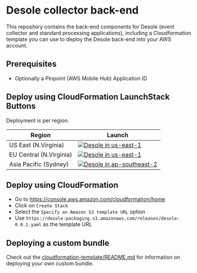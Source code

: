 # Desole collector back-end

This repository contains the back-end components for Desole (event collector and standard processing applications), including a Cloudformation template you can use to deploy the Desole back-end into your AWS account.

## Prerequisites

* Optionally a Pinpoint (AWS Mobile Hub) Application ID

## Deploy using CloudFormation LaunchStack Buttons

Deployment is per region.

  Region | Launch
  -------|-------
  US East (N.Virginia) | [![Desole in us-east-1](http://docs.aws.amazon.com/AWSCloudFormation/latest/UserGuide/images/cloudformation-launch-stack-button.png)](https://console.aws.amazon.com/cloudformation/home?region=us-east-1#/stacks/create/review?stackName=desole&templateURL=https://desole-packaging.s3.amazonaws.com/releases/desole-0.0.1.yaml)
  EU Central (N.Virginia) | [![Desole in us-east-1](http://docs.aws.amazon.com/AWSCloudFormation/latest/UserGuide/images/cloudformation-launch-stack-button.png)](https://console.aws.amazon.com/cloudformation/home?region=eu-central-1#/stacks/create/review?stackName=desole&templateURL=https://desole-packaging-eu-central-1.s3.amazonaws.com/releases/desole-0.0.1.yaml)
  Asia Pacific (Sydney) | [![Desole in ap-southeast-2](http://docs.aws.amazon.com/AWSCloudFormation/latest/UserGuide/images/cloudformation-launch-stack-button.png)](https://console.aws.amazon.com/cloudformation/home?region=ap-southeast-2#/stacks/create/review?stackName=desole&templateURL=https://desole-packaging-ap-southeast-2.s3.amazonaws.com/releases/desole-0.0.1.yaml)


## Deploy using CloudFormation 

* Go to <https://console.aws.amazon.com/cloudformation/home>
* Click on `Create Stack`
* Select the `Specify an Amazon S3 template URL` option
* Use `https://desole-packaging.s3.amazonaws.com/releases/desole-0.0.1.yaml` as the template URL

## Deploying a custom bundle

Check out the [cloudformation-template/README.md](cloudformation-template/README.md) for information on deploying your own custom bundle.
